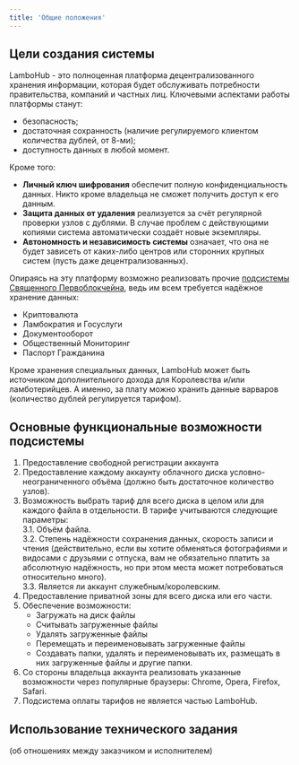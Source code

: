 ```yaml
---
title: 'Общие положения'
---
```


## Цели создания системы
LamboHub - это полноценная платформа децентрализованного хранения информации, которая будет обслуживать потребности правительства, компаний и частных лиц. Ключевыми аспектами работы платформы станут:
* безопасность;
* достаточная сохранность (наличие регулируемого клиентом количества дублей, от 8-ми);
* доступность данных в любой момент.  

Кроме того:  
* **Личный ключ шифрования** обеспечит полную конфиденциальность данных. Никто кроме владельца не сможет получить доступ к его данным.
* **Защита данных от удаления** реализуется за счёт регулярной проверки узлов с дублями. В случае проблем с действующими копиями система автоматически создаёт новые экземпляры.
* **Автономность и независимость системы** означает, что она не будет зависеть от каких-либо центров или сторонних крупных систем (пусть даже децентрализованных). 

Опираясь на эту платформу возможно реализовать прочие [подсистемы Священного Первоблокчейна](../../trebovaniya), ведь им всем требуется надёжное хранение данных:
* Криптовалюта
* Ламбократия и Госуслуги
* Документооборот
* Общественный Мониторинг
* Паспорт Гражданина
  
Кроме хранения специальных данных, LamboHub может быть источником дополнительного дохода для Королевства и/или ламботерийцев. А именно, за плату можно хранить данные варваров (количество дублей регулируется тарифом).

## Основные функциональные возможности подсистемы
1. Предоставление свободной регистрации аккаунта
2. Предоставление каждому аккаунту облачного диска условно-неограниченного объёма (должно быть достаточное количество узлов).
3. Возможность выбрать тариф для всего диска в целом или для каждого файла в отдельности. В тарифе учитываются следующие параметры:  
	3.1. Объём файла.  
	3.2. Степень надёжности сохранения данных, скорость записи и чтения (действительно, если вы хотите обменяться фотографиями и видосами с друзьями с отпуска, вам не обязательно платить за абсолютную надёжность, но при этом места может потребоваться относительно много).  
	3.3. Является ли аккаунт служебным/королевским.  
4. Предоставление приватной зоны для всего диска или его части.
5. Обеспечение возможности:
	* Загружать на диск файлы  
	* Считывать загруженные файлы  
	* Удалять загруженные файлы  
	* Перемещать и переименовывать загруженные файлы  
	* Создавать папки, удалять и переименовывать их, размещать в них загруженные файлы и другие папки.  
6. Со стороны владельца аккаунта реализовать указанные возможности через популярные браузеры: Chrome, Opera, Firefox, Safari.
7. Подсистема оплаты тарифов не является частью LamboHub.

## Использование технического задания
(об отношениях между заказчиком и исполнителем)